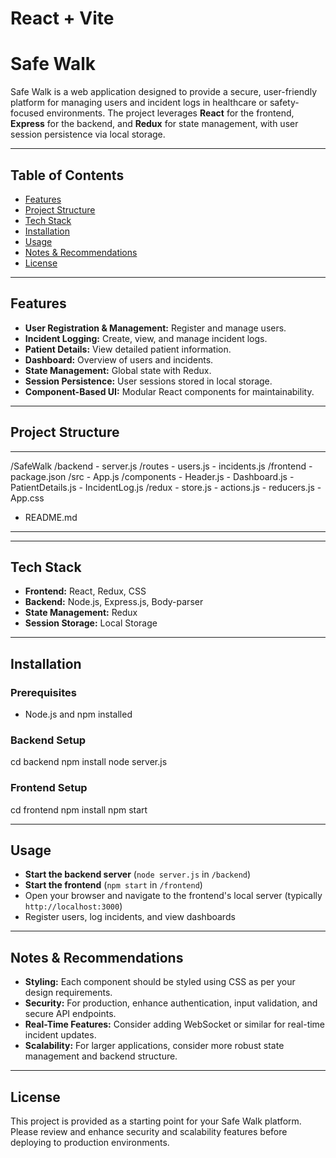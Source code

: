 # React + Vite

# Safe Walk

Safe Walk is a web application designed to provide a secure, user-friendly platform for managing users and incident logs in healthcare or safety-focused environments. The project leverages **React** for the frontend, **Express** for the backend, and **Redux** for state management, with user session persistence via local storage.

---

## Table of Contents

- [Features](#features)
- [Project Structure](#project-structure)
- [Tech Stack](#tech-stack)
- [Installation](#installation)
- [Usage](#usage)
- [Notes & Recommendations](#notes--recommendations)
- [License](#license)

---

## Features

- **User Registration & Management:** Register and manage users.
- **Incident Logging:** Create, view, and manage incident logs.
- **Patient Details:** View detailed patient information.
- **Dashboard:** Overview of users and incidents.
- **State Management:** Global state with Redux.
- **Session Persistence:** User sessions stored in local storage.
- **Component-Based UI:** Modular React components for maintainability.

---

## Project Structure

---
/SafeWalk
  /backend
    - server.js
    /routes
      - users.js
      - incidents.js
  /frontend
    - package.json
    /src
      - App.js
      /components
        - Header.js
        - Dashboard.js
        - PatientDetails.js
        - IncidentLog.js
      /redux
        - store.js
        - actions.js
        - reducers.js
      - App.css
  - README.md



---
---

## Tech Stack

- **Frontend:** React, Redux, CSS
- **Backend:** Node.js, Express.js, Body-parser
- **State Management:** Redux
- **Session Storage:** Local Storage

---

## Installation

### Prerequisites

- Node.js and npm installed

### Backend Setup
cd backend
npm install
node server.js


### Frontend Setup
cd frontend
npm install
npm start


---

## Usage

- **Start the backend server** (`node server.js` in `/backend`)
- **Start the frontend** (`npm start` in `/frontend`)
- Open your browser and navigate to the frontend's local server (typically `http://localhost:3000`)
- Register users, log incidents, and view dashboards

---

## Notes & Recommendations

- **Styling:** Each component should be styled using CSS as per your design requirements.
- **Security:** For production, enhance authentication, input validation, and secure API endpoints.
- **Real-Time Features:** Consider adding WebSocket or similar for real-time incident updates.
- **Scalability:** For larger applications, consider more robust state management and backend structure.

---

## License

This project is provided as a starting point for your Safe Walk platform. Please review and enhance security and scalability features before deploying to production environments.


